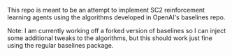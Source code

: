 This repo is meant to be an attempt to implement SC2 reinforcement learning agents using the algorithms developed in OpenAI's baselines repo. 

Note: I am currently working off a forked version of baselines so I can inject some additional tweaks to the algorithms, but this should work just fine using the regular baselines package.